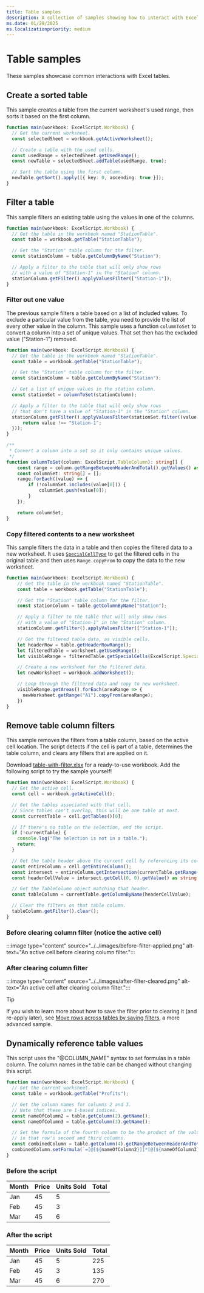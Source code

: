 ```yaml
---
title: Table samples
description: A collection of samples showing how to interact with Excel tables.
ms.date: 01/29/2025
ms.localizationpriority: medium
---
```


# Table samples

These samples showcase common interactions with Excel tables.

## Create a sorted table

This sample creates a table from the current worksheet's used range, then sorts it based on the first column.

```TypeScript
function main(workbook: ExcelScript.Workbook) {
  // Get the current worksheet.
  const selectedSheet = workbook.getActiveWorksheet();

  // Create a table with the used cells.
  const usedRange = selectedSheet.getUsedRange();
  const newTable = selectedSheet.addTable(usedRange, true);

  // Sort the table using the first column.
  newTable.getSort().apply([{ key: 0, ascending: true }]);
}
```

## Filter a table

This sample filters an existing table using the values in one of the columns.

```TypeScript
function main(workbook: ExcelScript.Workbook) {
  // Get the table in the workbook named "StationTable".
  const table = workbook.getTable("StationTable");

  // Get the "Station" table column for the filter.
  const stationColumn = table.getColumnByName("Station");

  // Apply a filter to the table that will only show rows 
  // with a value of "Station-1" in the "Station" column.
  stationColumn.getFilter().applyValuesFilter(["Station-1"]);
}
```

### Filter out one value

The previous sample filters a table based on a list of included values. To exclude a particular value from the table, you need to provide the list of every other value in the column. This sample uses a function `columnToSet` to convert a column into a set of unique values. That set then has the excluded value ("Station-1") removed.

```TypeScript
function main(workbook: ExcelScript.Workbook) {
  // Get the table in the workbook named "StationTable".
  const table = workbook.getTable("StationTable");

  // Get the "Station" table column for the filter.
  const stationColumn = table.getColumnByName("Station");

  // Get a list of unique values in the station column.
  const stationSet = columnToSet(stationColumn);

  // Apply a filter to the table that will only show rows
  // that don't have a value of "Station-1" in the "Station" column. 
  stationColumn.getFilter().applyValuesFilter(stationSet.filter((value) => {
      return value !== "Station-1";
  }));
}

/**
 * Convert a column into a set so it only contains unique values.
 */
function columnToSet(column: ExcelScript.TableColumn): string[] {
    const range = column.getRangeBetweenHeaderAndTotal().getValues() as string[][];
    const columnSet: string[] = [];
    range.forEach((value) => {
        if (!columnSet.includes(value[0])) {
            columnSet.push(value[0]);
        }
    });

    return columnSet;
}
```

### Copy filtered contents to a new worksheet

This sample filters the data in a table and then copies the filtered data to a new worksheet. It uses [`SpecialCellType`](/javascript/api/office-scripts/excelscript/excelscript.specialcelltype) to get the filtered cells in the original table and then uses `Range.copyFrom` to copy the data to the new worksheet.

```TypeScript
function main(workbook: ExcelScript.Workbook) {
    // Get the table in the workbook named "StationTable".
    const table = workbook.getTable("StationTable");

    // Get the "Station" table column for the filter.
    const stationColumn = table.getColumnByName("Station");

    // Apply a filter to the table that will only show rows 
    // with a value of "Station-1" in the "Station" column.
    stationColumn.getFilter().applyValuesFilter(["Station-1"]);

    // Get the filtered table data, as visible cells.
    let headerRow = table.getHeaderRowRange();
    let filteredTable = worksheet.getUsedRange();
    let visibleRange = filteredTable.getSpecialCells(ExcelScript.SpecialCellType.visible); 

    // Create a new worksheet for the filtered data. 
    let newWorksheet = workbook.addWorksheet();

    // Loop through the filtered data and copy to new worksheet.
    visibleRange.getAreas().forEach(areaRange => { 
      newWorksheet.getRange("A1").copyFrom(areaRange);
    })
}
```

## Remove table column filters

This sample removes the filters from a table column, based on the active cell location. The script detects if the cell is part of a table, determines the table column, and clears any filters that are applied on it.

Download [table-with-filter.xlsx](table-with-filter.xlsx) for a ready-to-use workbook. Add the following script to try the sample yourself!

```TypeScript
function main(workbook: ExcelScript.Workbook) {
  // Get the active cell.
  const cell = workbook.getActiveCell();

  // Get the tables associated with that cell.
  // Since tables can't overlap, this will be one table at most.
  const currentTable = cell.getTables()[0];

  // If there's no table on the selection, end the script.
  if (!currentTable) {
    console.log("The selection is not in a table.");
    return;
  }

  // Get the table header above the current cell by referencing its column.
  const entireColumn = cell.getEntireColumn();
  const intersect = entireColumn.getIntersection(currentTable.getRange());
  const headerCellValue = intersect.getCell(0, 0).getValue() as string;

  // Get the TableColumn object matching that header.
  const tableColumn = currentTable.getColumnByName(headerCellValue);

  // Clear the filters on that table column.
  tableColumn.getFilter().clear();
}
```

### Before clearing column filter (notice the active cell)

:::image type="content" source="../../images/before-filter-applied.png" alt-text="An active cell before clearing column filter.":::

### After clearing column filter

:::image type="content" source="../../images/after-filter-cleared.png" alt-text="An active cell after clearing column filter.":::

> [!TIP]
> If you wish to learn more about how to save the filter prior to clearing it (and re-apply later), see [Move rows across tables by saving filters](move-rows-across-tables.md), a more advanced sample.

## Dynamically reference table values

This script uses the "@COLUMN_NAME" syntax to set formulas in a table column. The column names in the table can be changed without changing this script.

```TypeScript
function main(workbook: ExcelScript.Workbook) {
  // Get the current worksheet.
  const table = workbook.getTable("Profits");

  // Get the column names for columns 2 and 3.
  // Note that these are 1-based indices.
  const nameOfColumn2 = table.getColumn(2).getName();
  const nameOfColumn3 = table.getColumn(3).getName();

  // Set the formula of the fourth column to be the product of the values found
  // in that row's second and third columns.
  const combinedColumn = table.getColumn(4).getRangeBetweenHeaderAndTotal();
  combinedColumn.setFormula(`=[@[${nameOfColumn2}]]*[@[${nameOfColumn3}]]`);
}
```

### Before the script

| Month | Price | Units Sold | Total |
|--|--|--|--|
| Jan | 45 | 5 |  |
| Feb | 45 | 3 |  |
| Mar | 45 | 6 |  |

### After the script

| Month | Price | Units Sold | Total |
|--|--|--|--|
| Jan | 45 | 5 | 225 |
| Feb | 45 | 3 | 135 |
| Mar | 45 | 6 | 270 |
